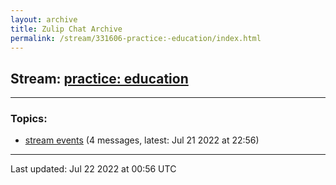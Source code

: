 ```yaml
---
layout: archive
title: Zulip Chat Archive
permalink: /stream/331606-practice:-education/index.html
---
```


## Stream: [practice: education](https://mattecapu.github.io/ct-zulip-archive/stream/331606-practice:-education/index.html)
---

### Topics:

* [stream events](topic/topic_stream.20events.html) (4 messages, latest: Jul 21 2022 at 22:56)

<hr><p>Last updated: Jul 22 2022 at 00:56 UTC</p>